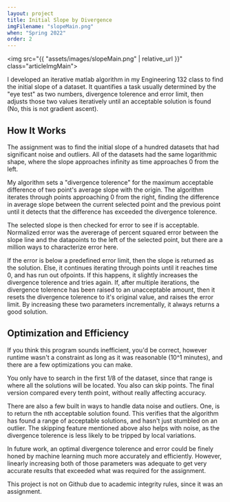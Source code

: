 ```yaml
---
layout: project
title: Initial Slope by Divergence
imgFilename: "slopeMain.png"
when: "Spring 2022"
order: 2
---
```


<img src="{{ "assets/images/slopeMain.png" | relative_url }}" class="articleImgMain">

I developed an iterative matlab algorithm in my Engineering 132 class to find the initial slope of a dataset. It quantifies a task usually determined by the "eye test" as two numbers, divergence tolerence and error limit, then adjusts those two values iteratively until an acceptable solution is found (No, this is not gradient ascent).

## How It Works

The assignment was to find the initial slope of a hundred datasets that had significant noise and outliers. All of the datasets had the same logarithmic shape, where the slope approaches infinity as time approaches 0 from the left.

My algorithm sets a "divergence tolerence" for the maximum acceptable difference of two point's average slope with the origin. The algorithm iterates through points approaching 0 from the right, finding the difference in average slope between the current selected point and the previous point until it detects that the difference has exceeded the divergence tolerence. 

The selected slope is then checked for error to see if is acceptable. Normalized error was the avererage of percent squared error between the slope line and the datapoints to the left of the selected point, but there are a million ways to characterize error here.

If the error is below a predefined error limit, then the slope is returned as the solution. Else, it continues iterating through points until it reaches time 0, and has run out ofpoints. If this happens, it slightly increases the divergence tolerence and tries again. If, after multiple iterations, the divergence tolerence has been raised to an unacceptable amount, then it resets the divergence tolerence to it's original value, and raises the error limit. By increasing these two parameters incrementally, it always returns a good solution.

## Optimization and Efficiency

If you think this program sounds inefficient, you'd be correct, however runtime wasn't a constraint as long as it was reasonable (10^1 minutes), and there are a few optimizations you can make. 

You only have to search in the first 1/8 of the dataset, since that range is where all the solutions will be located. You also can skip points. The final version compared every tenth point, without really affecting accuracy.

There are also a few built in ways to handle data noise and outliers. One, is to return the nth acceptable solution found. This verifies that the algorithm has found a range of acceptable solutions, and hasn't just stumbled on an outlier. The skipping feature mentioned above also helps with noise, as the divergence tolerence is less likely to be tripped by local variations.

In future work, an optimal divergence tolerence and error could be finely honed by machine learning much more accurately and efficiently. However, linearly increasing both of those parameters was adequate to get very accurate results that exceeded what was required for the assignment. 

This project is not on Github due to academic integrity rules, since it was an assignment.